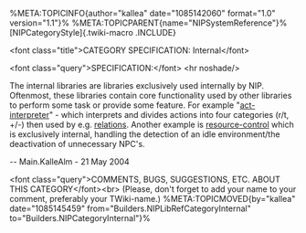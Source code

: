 %META:TOPICINFO{author=\"kallea\" date=\"1085142060\" format=\"1.0\"
version=\"1.1\"}% %META:TOPICPARENT{name=\"NIPSystemReference\"}%
[NIPCategoryStyle]{.twiki-macro .INCLUDE}

\<font class=\"title\"\>CATEGORY SPECIFICATION: Internal\</font\>

\<font class=\"query\"\>SPECIFICATION:\</font\> \<hr noshade/\>

The internal libraries are libraries exclusively used internally by NIP.
Oftenmost, these libraries contain core functionality used by other
libraries to perform some task or provide some feature. For example
\"[act-interpreter](NIPLibRefActInterpreter)\" - which interprets and
divides actions into four categories (r/t, +/-) then used by e.g.
[relations](NIPLibRefRelations). Another example is
[resource-control](NIPLibRefResourceControl) which is exclusively
internal, handling the detection of an idle environment/the deactivation
of unnecessary NPC\'s.

\-- Main.KalleAlm - 21 May 2004

\<font class=\"query\"\>COMMENTS, BUGS, SUGGESTIONS, ETC. ABOUT THIS
CATEGORY\</font\>\<br\> (Please, don\'t forget to add your name to your
comment, preferably your TWiki-name.) %META:TOPICMOVED{by=\"kallea\"
date=\"1085145459\" from=\"Builders.NIPLibRefCategoryInternal\"
to=\"Builders.NIPCategoryInternal\"}%
